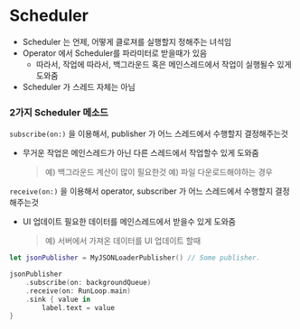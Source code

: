 # Scheduler

- Scheduler 는 언제, 어떻게 클로져를 실행할지 정해주는 녀석임
- Operator 에서 Scheduler를 파라미터로 받을때가 있음
    - 따라서, 작업에 따라서, 백그라운드 혹은 메인스레드에서 작업이 실행될수 있게 도와줌
- Scheduler 가 스레드 자체는 아님

### 2가지 Scheduler 메소드

`subscribe(on:)` 을 이용해서, publisher 가 어느 스레드에서 수행할지 결정해주는것 

- 무거운 작업은 메인스레드가 아닌 다른 스레드에서 작업할수 있게 도와줌
    > 예) 백그라운드 계산이 많이 필요한것
    > 예) 파일 다운로드해야하는 경우

`receive(on:)` 을 이용해서 operator, subscriber 가 어느 스레드에서 수행할지 결정해주는것

- UI 업데이트 필요한 데이터를 메인스레드에서 받을수 있게 도와줌
    > 예) 서버에서 가져온 데이터를 UI 업데이트 할때

```swift
let jsonPublisher = MyJSONLoaderPublisher() // Some publisher.

jsonPublisher
    .subscribe(on: backgroundQueue)
    .receive(on: RunLoop.main)
    .sink { value in
		label.text = value
}
```


